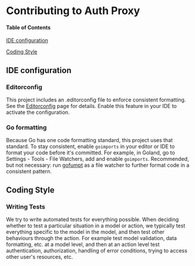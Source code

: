 # Contributing to Auth Proxy

#### Table of Contents

[IDE configuration](#ide-configuration)

[Coding Style](#coding-style)


## IDE configuration

### Editorconfig

This project includes an .editorconfig file to enforce consistent formatting. See the [Editorconfig](https://editorconfig.org/) page for details. Enable this feature in your IDE to activate the configuration.

### Go formatting

Because Go has one code formatting standard, this project uses that
standard. To stay consistent, enable `goimports` in your editor or IDE to
format your code before it's committed. For example, in Goland, go to Settings -
Tools - File Watchers, add and enable `goimports`. Recommended, but not necessary: run [gofumpt](https://github.com/mvdan/gofumpt) as a file watcher to further format code in a consistent pattern.

## Coding Style

### Writing Tests
We try to write automated tests for everything possible. When deciding whether to test a particular situation in a
model or action, we typically test everything specific to the model in the model, and then test other behaviours
through the action. For example test model validation, data formatting, etc. at a model level, and then at an action
level test authentication, authorization, handling of error conditions, trying to access other user's resources, etc.
